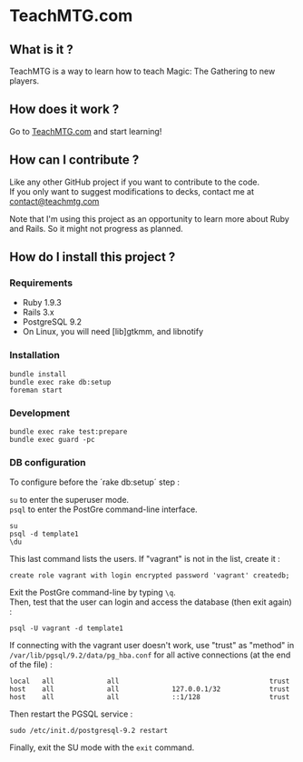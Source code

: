 # TeachMTG.com

## What is it ?

TeachMTG is a way to learn how to teach Magic: The Gathering to new players.

## How does it work ?

Go to [TeachMTG.com](http://teachmtg.com) and start learning!

## How can I contribute ?

Like any other GitHub project if you want to contribute to the code.  
If you only want to suggest modifications to decks, contact me at contact@teachmtg.com

Note that I'm using this project as an opportunity to learn more about Ruby and Rails. So it might not progress as planned.

## How do I install this project ?

### Requirements

* Ruby 1.9.3
* Rails 3.x
* PostgreSQL 9.2
* On Linux, you will need [lib]gtkmm, and libnotify

### Installation

    bundle install
    bundle exec rake db:setup
    foreman start

### Development

    bundle exec rake test:prepare
    bundle exec guard -pc

### DB configuration

To configure before the ´rake db:setup´ step :

`su` to enter the superuser mode.  
`psql` to enter the PostGre command-line interface.

    su
    psql -d template1
    \du

This last command lists the users. If "vagrant" is not in the list, create it :

    create role vagrant with login encrypted password 'vagrant' createdb;

Exit the PostGre command-line by typing `\q`.  
Then, test that the user can login and access the database (then exit again) :

    psql -U vagrant -d template1

If connecting with the vagrant user doesn't work, use "trust" as "method" in `/var/lib/pgsql/9.2/data/pg_hba.conf` for all active connections (at the end of the file) :

    local   all             all                                     trust
    host    all             all             127.0.0.1/32            trust
    host    all             all             ::1/128                 trust

Then restart the PGSQL service :

    sudo /etc/init.d/postgresql-9.2 restart

Finally, exit the SU mode with the `exit` command.
